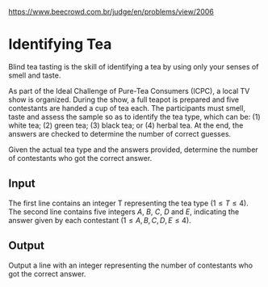 https://www.beecrowd.com.br/judge/en/problems/view/2006

# Identifying Tea

Blind tea tasting is the skill of identifying a tea by using only your senses
of smell and taste.

As part of the Ideal Challenge of Pure-Tea Consumers (ICPC), a local TV show
is organized. During the show, a full teapot is prepared and five contestants
are handed a cup of tea each. The participants must smell, taste and assess
the sample so as to identify the tea type, which can be: (1) white tea; (2)
green tea; (3) black tea; or (4) herbal tea. At the end, the answers are
checked to determine the number of correct guesses.

Given the actual tea type and the answers provided, determine the number of
contestants who got the correct answer.

## Input

The first line contains an integer T representing the tea type
($1 \leq T \leq 4$). The second line contains five integers $A$, $B$, $C$, $D$
and $E$, indicating the answer given by each contestant
($1 \leq A, B, C, D, E \leq 4$).

## Output

Output a line with an integer representing the number of contestants who got
the correct answer.
